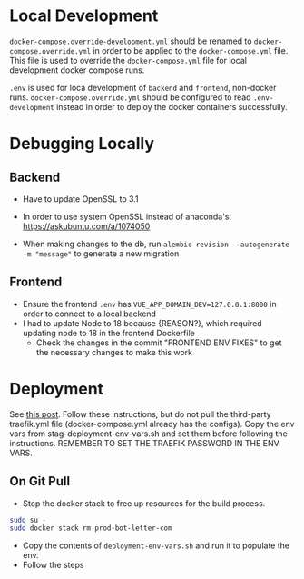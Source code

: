 # Local Development
`docker-compose.override-development.yml` should be renamed to `docker-compose.override.yml` in order to
be applied to the `docker-compose.yml` file. This file is used to override the `docker-compose.yml` file for local
development docker compose runs.

`.env` is used for loca development of `backend` and `frontend`, non-docker runs. `docker-compose.override.yml`
should be configured to read `.env-development` instead in order to deploy the docker containers successfully.

# Debugging Locally

## Backend

- Have to update OpenSSL to 3.1
- In order to use system OpenSSL instead of anaconda's: https://askubuntu.com/a/1074050

- When making changes to the db, run `alembic revision --autogenerate -m "message"` to generate a new migration

## Frontend

- Ensure the frontend `.env` has `VUE_APP_DOMAIN_DEV=127.0.0.1:8000` in order to connect to a local backend
- I had to update Node to 18 because {REASON?}, which required updating node to 18 in the frontend Dockerfile
  - Check the changes in the commit "FRONTEND ENV FIXES" to get the necessary changes to make this work

# Deployment

See [this post](https://github.com/tiangolo/full-stack-fastapi-postgresql/issues/322).
Follow these instructions, but do not pull the third-party traefik.yml file (docker-compose.yml already has the configs).
Copy the env vars from stag-deployment-env-vars.sh and set them before following the instructions.
REMEMBER TO SET THE TRAEFIK PASSWORD IN THE ENV VARS.

## On Git Pull
- Stop the docker stack to free up resources for the build process.
```bash
sudo su -
sudo docker stack rm prod-bot-letter-com
```
- Copy the contents of `deployment-env-vars.sh` and run it to populate the env.
- Follow the steps 
